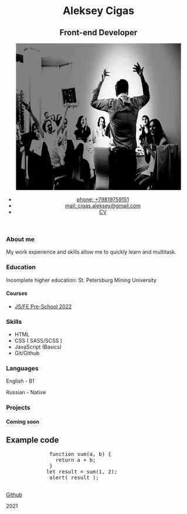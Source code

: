 <!DOCTYPE html>
<html lang="ru">
<head>
<meta charset="UTF-8">
<meta http-equiv="X-UA-Compatible" content="IE=edge">
<meta name="viewport" content="width=device-width, initial-scale=1.0">
<link rel="preconnect" href="https://fonts.googleapis.com">
<link rel="preconnect" href="https://fonts.gstatic.com" crossorigin>
<link rel="stylesheet" href="https://github.com/AlekseyCigas/rsschool-cv/blob/rsschool-cv-html/css/index.css">
  </head>
<body>
  <header>
<div class="header">
      <div class="header">
        <h1 class="h1">Aleksey Cigas</h1>
        <h2 class="h2">Front-end Developer</h2>
      </div>
        <div class="links">
            <img class="photo" src="https://github.com/AlekseyCigas/rsschool-cv/blob/rsschool-cv-html/images/photo-1.jpg"  width="450" height="400" alt="photo">
            <nav class="menu">
          <ul>
            <li><a class="link1" href="#">phone: +79819759151</a></li>
            <li><a class="link2" href="#">mail: cigas.aleksey@gmail.com</a></li>
            <li><a class="link3" href="https://github.com/AlekseyCigas/rsschool-cv/blob/rsschool-cv-html/index.html">CV</a></li>
          </ul>
        </nav>
        </div>
  </div>
 </header>
  <main class="main">
    <div class="container">
        <div class="about">
          <h3 class="h3">About me</h3>
          <p class="text1">My work experience and skills allow me to quickly learn and multitask.</p>
        </div>
      </div>
      <div class="education">
        <h3 class="h3">Education</h3>
        <p class="text2">Incomplete higher education: St. Petersburg Mining University</p>
        <h4 class="h4">Courses</h4>
        <ul class="list">
          <li class="text3"><a class="link" href="https://rs.school/js-stage0/">JS/FE Pre-School 2022</a></li>
        </ul>
      </div>
        <div class="skills">
          <h3 class="h3">Skills</h3>    
          <ul class="list">
            <li class="text skill">HTML</li>
            <li class="text skill">CSS ( SASS/SCSS )</li>
            <li class="text skill">JavaScript (Basics)</li>
            <li class="text skill">Git/Github</li>
          </ul>
        </div>
        <div class="languages">
            <div class="english">
              <h3 class="h3">Languages</h3>
              <p class="text">English - <span class="bold">B1</span></p>
              <p class="text">Russian - <span class="bold">Native</span></p>
            </div>
            <div class="projects">
              <h3 class="h3">Projects</h3>
              <h4 class="h4">Coming soon</h4>
            </div>
          </div>  
          <div class="code-exp">
            <h2 class="h2">Example code</h2>
            <pre class="text-pre">
              function sum(a, b) {
                return a + b;
              } 
             let result = sum(1, 2);
              alert( result );
            </pre>
          </div>
          <div class="footer">
              <a href="https://rs.school/js/"><https://github.com/AlekseyCigas/rsschool-cv/blob/rsschool-cv-html/images/image-2.svg" alt="photo"></a>
              <p><a href="https://github.com/AlekseyCigas">Github</a></p>
              <p class="year">2021</p>
          </div>
   </main>
  </body>
</html>
